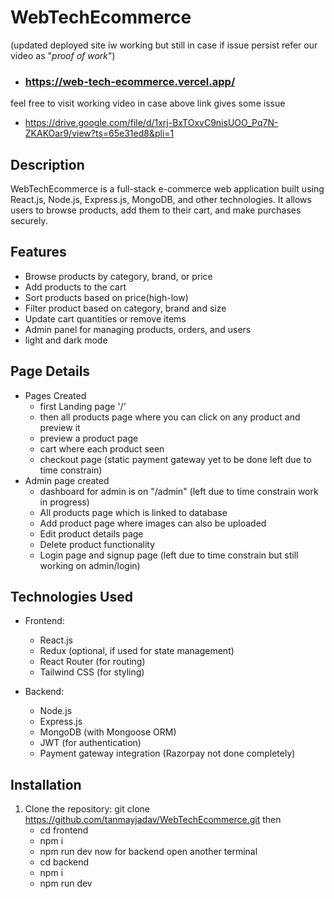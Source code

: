 # WebTechEcommerce
(updated deployed site iw working but still in case if issue persist refer our video as "*proof of work*")
- ### https://web-tech-ecommerce.vercel.app/

 feel free to visit working video in case above link gives some issue
- https://drive.google.com/file/d/1xrj-BxTOxvC9nisUOO_Pq7N-ZKAKOar9/view?ts=65e31ed8&pli=1

## Description
WebTechEcommerce is a full-stack e-commerce web application built using React.js, Node.js, Express.js, MongoDB, and other technologies. It allows users to browse products, add them to their cart, and make purchases securely.

## Features
- Browse products by category, brand, or price
- Add products to the cart
- Sort products based on price(high-low)
- Filter product based on category, brand and size
- Update cart quantities or remove items
- Admin panel for managing products, orders, and users
- light and dark mode 

## Page Details
- Pages Created
	- first Landing page '/'
	- then all products page where you can click on any product and preview it
	- preview a product page
	- cart where each product seen
	- checkout page (static payment gateway yet to be done left due to time constrain)
- Admin page created 
	- dashboard for admin is on "/admin" (left due to time constrain work in progress)
	- All products page which is linked to database
	- Add product page where images can also be uploaded
	- Edit product details page
	- Delete product functionality
   	- Login page and signup page (left due to time constrain but still working on admin/login)
	


## Technologies Used
- Frontend:
  - React.js
  - Redux (optional, if used for state management)
  - React Router (for routing)
  - Tailwind CSS (for styling)

- Backend:
  - Node.js
  - Express.js
  - MongoDB (with Mongoose ORM)
  - JWT (for authentication)
  - Payment gateway integration (Razorpay not done completely)

## Installation
1. Clone the repository:
   git clone https://github.com/tanmayjadav/WebTechEcommerce.git then 
   - cd frontend 
   - npm i 
   - npm run dev
   now for backend open another terminal
	- cd backend
	- npm i
	- npm run dev
	
